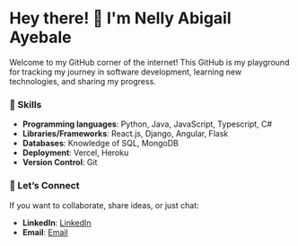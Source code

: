 # Hey there! 👋 I'm Nelly Abigail Ayebale

Welcome to my GitHub corner of the internet! This GitHub is my playground for tracking my journey in software development, learning new technologies, and sharing my progress.

### 📝 Skills

- **Programming languages**: Python, Java, JavaScript, Typescript, C#
- **Libraries/Frameworks**: React.js, Django, Angular, Flask
- **Databases**: Knowledge of SQL, MongoDB
- **Deployment**: Vercel, Heroku
- **Version Control**: Git 

### 🤝 Let’s Connect

If you want to collaborate, share ideas, or just chat:

- **LinkedIn**: [LinkedIn](www.linkedin.com/in/nelly-ayebale-4864b0202)
- **Email**: [Email](mailto:ayebalenelly26@gmail.com)
